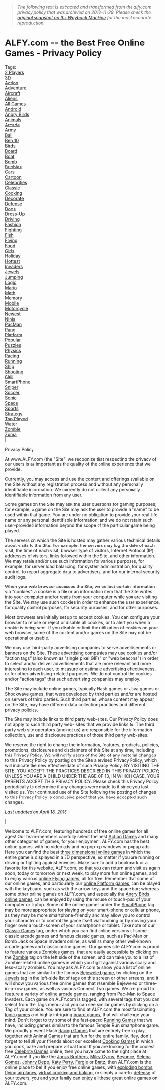 > *The following text is extracted and transformed from the alfy.com privacy policy that was archived on 2018-11-29. Please check the [original snapshot on the Wayback Machine](https://web.archive.org/web/20181129034229id_/http%3A//alfy.com%3Fname%3Dmost-popular-free-online-games%26about%3D2) for the most accurate reproduction.*

# ALFY.com -- the Best Free Online Games - Privacy Policy

Tags:  
[2 Players](https://web.archive.org/?name=free-online-2%20Players-games&tag=2%20Players)  
[3D](https://web.archive.org/?name=free-online-3D-games&tag=3D)  
[Action](https://web.archive.org/?name=free-online-Action-games&tag=Action)  
[Adventure](https://web.archive.org/?name=free-online-Adventure-games&tag=Adventure)  
[Aircraft](https://web.archive.org/?name=free-online-Aircraft-games&tag=Aircraft)  
[Aliens](https://web.archive.org/?name=free-online-Aliens-games&tag=Aliens)  
[All Games](https://web.archive.org/?name=free-online-All%20Games-games&tag=All%20Games)  
[Android](https://web.archive.org/?name=free-online-Android-games&tag=Android)  
[Angry Birds](https://web.archive.org/?name=free-online-Angry%20Birds-games&tag=Angry%20Birds)  
[Animals](https://web.archive.org/?name=free-online-Animals-games&tag=Animals)  
[Arcade](https://web.archive.org/?name=free-online-Arcade-games&tag=Arcade)  
[Army](https://web.archive.org/?name=free-online-Army-games&tag=Army)  
[Ball](https://web.archive.org/?name=free-online-Ball-games&tag=Ball)  
[Ben 10](https://web.archive.org/?name=free-online-Ben%2010-games&tag=Ben%2010)  
[Birds](https://web.archive.org/?name=free-online-Birds-games&tag=Birds)  
[Board](https://web.archive.org/?name=free-online-Board-games&tag=Board)  
[Boat](https://web.archive.org/?name=free-online-Boat-games&tag=Boat)  
[Bomb](https://web.archive.org/?name=free-online-Bomb-games&tag=Bomb)  
[Bubbles](https://web.archive.org/?name=free-online-Bubbles-games&tag=Bubbles)  
[Cars](https://web.archive.org/?name=free-online-Cars-games&tag=Cars)  
[Cartoon](https://web.archive.org/?name=free-online-Cartoon-games&tag=Cartoon)  
[Celebrities](https://web.archive.org/?name=free-online-Celebrities-games&tag=Celebrities)  
[Classic](https://web.archive.org/?name=free-online-Classic-games&tag=Classic)  
[Cooking](https://web.archive.org/?name=free-online-Cooking-games&tag=Cooking)  
[Decorate](https://web.archive.org/?name=free-online-Decorate-games&tag=Decorate)  
[Defense](https://web.archive.org/?name=free-online-Defense-games&tag=Defense)  
[Dogs](https://web.archive.org/?name=free-online-Dogs-games&tag=Dogs)  
[Dress-Up](https://web.archive.org/?name=free-online-Dress-Up-games&tag=Dress-Up)  
[Driving](https://web.archive.org/?name=free-online-Driving-games&tag=Driving)  
[Fashion](https://web.archive.org/?name=free-online-Fashion-games&tag=Fashion)  
[Fighting](https://web.archive.org/?name=free-online-Fighting-games&tag=Fighting)  
[Fish](https://web.archive.org/?name=free-online-Fish-games&tag=Fish)  
[Flying](https://web.archive.org/?name=free-online-Flying-games&tag=Flying)  
[Food](https://web.archive.org/?name=free-online-Food-games&tag=Food)  
[Girls](https://web.archive.org/?name=free-online-Girls-games&tag=Girls)  
[Holiday](https://web.archive.org/?name=free-online-Holiday-games&tag=Holiday)  
[Hottest](https://web.archive.org/?name=free-online-Hottest-games&tag=Hottest)  
[Invaders](https://web.archive.org/?name=free-online-Invaders-games&tag=Invaders)  
[Jewels](https://web.archive.org/?name=free-online-Jewels-games&tag=Jewels)  
[Jumping](https://web.archive.org/?name=free-online-Jumping-games&tag=Jumping)  
[Logic](https://web.archive.org/?name=free-online-Logic-games&tag=Logic)  
[Mario](https://web.archive.org/?name=free-online-Mario-games&tag=Mario)  
[Math](https://web.archive.org/?name=free-online-Math-games&tag=Math)  
[Memory](https://web.archive.org/?name=free-online-Memory-games&tag=Memory)  
[Mobile](https://web.archive.org/?name=free-online-Mobile-games&tag=Mobile)  
[Motorcycle](https://web.archive.org/?name=free-online-Motorcycle-games&tag=Motorcycle)  
[Newest](https://web.archive.org/?name=free-online-Newest-games&tag=Newest)  
[Ninja](https://web.archive.org/?name=free-online-Ninja-games&tag=Ninja)  
[PacMan](https://web.archive.org/?name=free-online-PacMan-games&tag=PacMan)  
[Pang](https://web.archive.org/?name=free-online-Pang-games&tag=Pang)  
[Platform](https://web.archive.org/?name=free-online-Platform-games&tag=Platform)  
[Popular](https://web.archive.org/?name=free-online-Popular-games&tag=Popular)  
[Puzzles](https://web.archive.org/?name=free-online-Puzzles-games&tag=Puzzles)  
[Physics](https://web.archive.org/?name=free-online-Physics-games&tag=Physics)  
[Racing](https://web.archive.org/?name=free-online-Racing-games&tag=Racing)  
[Running](https://web.archive.org/?name=free-online-Running-games&tag=Running)  
[Ship](https://web.archive.org/?name=free-online-Ship-games&tag=Ship)  
[Shooting](https://web.archive.org/?name=free-online-Shooting-games&tag=Shooting)  
[Skill](https://web.archive.org/?name=free-online-Skill-games&tag=Skill)  
[SmartPhone](https://web.archive.org/?name=free-online-SmartPhone-games&tag=SmartPhone)  
[Sniper](https://web.archive.org/?name=free-online-Sniper-games&tag=Sniper)  
[Soccer](https://web.archive.org/?name=free-online-Soccer-games&tag=Soccer)  
[Sonic](https://web.archive.org/?name=free-online-Sonic-games&tag=Sonic)  
[Space](https://web.archive.org/?name=free-online-Space-games&tag=Space)  
[Sports](https://web.archive.org/?name=free-online-Sports-games&tag=Sports)  
[Strategy](https://web.archive.org/?name=free-online-Strategy-games&tag=Strategy)  
[Top Played](https://web.archive.org/?name=free-online-Top%20Played-games&tag=Top%20Played)  
[Water](https://web.archive.org/?name=free-online-Water-games&tag=Water)  
[Zombie](https://web.archive.org/?name=free-online-Zombie-games&tag=Zombie)  
[Zuma](https://web.archive.org/?name=free-online-Zuma-games&tag=Zuma)  
| 

Privacy Policy

At www.ALFY.com (the "Site") we recognize that respecting the privacy of our users is as important as the quality of the online experience that we provide.

Currently, you may access and use the content and offerings available on the Site without any registration process and without any personally identifiable information. We currently do not collect any personally identifiable information from any user.

Some games on the Site may ask the user questions for gaming purposes; for example, a game on the Site may ask the user to provide a "name" to be used within that game. You are under no obligation to provide your real-life name or any personal identifiable information; and we do not retain such user-provided information beyond the scope of the particular game being played.

The servers on which the Site is hosted may gather various technical details about visits to the Site. For example, the servers may log the date of each visit, the time of each visit, browser type of visitors, Internet Protocol (IP) addresses of visitors, links followed within the Site, and other information. We may retain and/or use such information for various purposes, for example, for server load balancing, for system administration, for quality control, to report aggregate data to advertisers, and for our internal security audit logs.

When your web browser accesses the Site, we collect certain information via "cookies": a cookie is a file or an information item that the Site writes into your computer and/or reads from your computer while you are visiting the Site. We may use such cookies in order to enhance the user experience, for quality control purposes, for security purposes, and for other purposes.

Most browsers are initially set up to accept cookies. You can configure your browser to refuse or reject or disable all cookies, or to alert you when a cookie is being sent. If you disable or limit the utilization of cookies on your web browser, some of the content and/or games on the Site may not be operational or usable.

We may use third-party advertising companies to serve advertisements or banners on the Site. These advertising companies may use cookies and/or "action tags" (also known as "single pixel GIFs" or "web beacons") in order to select and/or deliver advertisements that are more relevant and more interesting to each user, to measure or estimate advertising effectiveness, or for other advertising-related purposes. We do not control the cookies and/or "action tags" that such advertising companies may employ.

The Site may include online games, typically Flash games or Java games or Shockwave games, that were developed by third parties and/or are hosted on servers of third parties. Such third parties, whose content may appear on the Site, may have different data collection practices and different privacy policies.

The Site may include links to third party web-sites. Our Privacy Policy does not apply to such third party web- sites that we provide links to. The third party web site operators (and not us) are responsible for the information collection, use and disclosure practices of those third party web-sites.

We reserve the right to change the information, features, products, policies, promotions, disclosures and disclaimers of this Site at any time, including this Privacy Policy. We will notify users of the Site of any material changes to this Privacy Policy by posting on the Site a revised Privacy Policy, which will indicate the new effective date of such Privacy Policy. BY VISITING THE SITE, YOU ACCEPT THE PRACTICES DESCRIBED IN THIS PRIVACY POLICY; UNLESS YOU ARE A CHILD UNDER THE AGE OF 13, IN WHICH CASE, YOUR PARENTS ACCEPT THIS PRIVACY POLICY. Please check this Privacy Policy periodically to determine if any changes were made to it since you last visited us. Your continued use of the Site following the posting of changes to this Privacy Policy is conclusive proof that you have accepted such changes.

_Last updated on April 18, 2016_

|   
  
Welcome to ALFY.com, featuring hundreds of free online games for all ages! Our team-members carefully select the best [Action Games](https://web.archive.org/?name=free-Flash-Action-games&category=Action) and many other categories of games, for your enjoyment. ALFY.com has the best online games, with no video ads and no pop-up windows or popup ads. Here you can find the best [three dimensional online games](https://web.archive.org/?name=free-online-3D-games&tag=3D) in which the entire game is displayed in a 3D perspective, no matter if you are running or driving or fighting against enemies. Make sure to add a bookmark or a favorite for this website, ALFY.com, so that you can return and visit us again soon, today or tomorrow or next week, to play more fun online games, and to enjoy various [online Flying games](https://web.archive.org/?name=free-online-Flying-games&tag=Flying), all for free. Remember that some of our online games, and particularly our [online Platform games](https://web.archive.org/?name=free-online-Platform-games&tag=Platform), can be played with the keyboard, such as with the arrow keys and the space bar; whereas some other online games on ALFY.com, and especially the [Angry Birds online games](https://web.archive.org/?name=free-online-Angry-Birds-games&tag=Angry%20Birds), can be enjoyed by using the mouse or touch-pad of your computer or laptop. Some of the online games under the [SmartPhone](https://web.archive.org/?name=free-online-SmartPhone-games&tag=SmartPhone) tag may be more appropriate for playing on your smart-phone or cellular phone, as they may be more smartphone-friendly and may allow you to control your character or to control the game itself via touching or by moving your finger over a touch-screen of your smartphone or tablet. Take note of our [Classic Games](https://web.archive.org/?name=free-online-Classic-games&tag=Classic) tag, under which you can find online versions of some classic arcade games and famous classic games, such as Pac-Man or Bomb Jack or Space Invaders online, as well as many other well-known arcade games and classic online games. Our games site ALFY.com is proud to feature various [Zombies games](https://web.archive.org/?name=free-online-Zombie-games&tag=Zombie), that are easily accessible by clicking on the [Zombie](https://web.archive.org/?name=free-online-Zombie-games&tag=Zombie) tag on the left side of the screen, and can take you to a list of Zombie-related online games in which you fight against various scary and less-scary zombies. You may ask ALFY.com to show you a list of online games that are similar to the famous [Bejeweled game](https://web.archive.org/?name=free-online-Jewels-games&tag=Jewels), by clicking on the [Jewels](https://web.archive.org/?name=free-online-Jewels-games&tag=Jewels) tag in the left-side list of tags on this screen or other screens, and it will show you various free online games that resemble Bejeweled or three-in-a-row games, as well as various Connect Two games. We are proud to feature a variety of [online arcade games](https://web.archive.org/?name=free-online-Arcade-games&tag=Arcade), ranging from Pac-Man to Space Invaders. Each game on ALFY.com is tagged, with several tags that you can select from the Tags menu; and you can see similar games by clicking on a Tag of your choice. You are sure to find at ALFY.com the most fascinating [logic games](https://web.archive.org/?name=free-online-Logic-games&tag=Logic) and highly intriguing [board games](https://web.archive.org/?name=free-online-Board-games&tag=Board), that will challenge your mind. Don't forget to try some of the fast-paced [Running Games](https://web.archive.org/?name=free-online-Running-games&tag=Adventure) that we have, including games similar to the famous Temple Run smartphone game. We proudly present Flash [Racing Games](https://web.archive.org/?name=free-online-Racing-games&tag=Racing) that are entirely free to play, together with [Animal Games](https://web.archive.org/?name=free-online-Animal-games&tag=Animals) that are fun for the entire family. Hey, don't forget to tell all your friends about our excellent [Cooking Games](https://web.archive.org/?name=free-online-Cooking-games&tag=Cooking) in which you cook, bake and prepare virtual food! If you are looking for the coolest free [Celebrity Games](https://web.archive.org/?name=free-online-Celebrities-games&tag=Celebrities) online, then you have come to the right place at ALFY.com! If you like the [Jonas Brothers](https://web.archive.org/play_game.php?name=Jonas-Brothers-Dressup-Flash-game&cat=cool-Dress-Up-games&gameID=57), [Miley Cyrus](https://web.archive.org/play_game.php?name=Miley-Cyrus-Dressup-Flash-game&cat=cool-Dress-Up-games&gameID=58), [Beyonce](https://web.archive.org/play_game.php?name=Beyonce-Dressup-Flash-game&cat=cool-Dress-Up-games&gameID=99), [Selena Gomez](https://web.archive.org/play_game.php?name=Selena-Gomez-Dressup-Flash-game&cat=cool-Dress-Up-games&gameID=108), [Johnny Depp](https://web.archive.org/play_game.php?name=Johnny-Depp-Dressup-Flash-game&cat=cool-Dress-Up-games&gameID=110), [Katy Perry](https://web.archive.org/play_game.php?name=Katy-Perry-Dressup-Flash-game&cat=cool-Dress-Up-games&gameID=113), [Fergie](https://web.archive.org/play_game.php?name=Fergie-Dressup-Flash-game&cat=cool-Dress-Up-games&gameID=118) or [Bratz](https://web.archive.org/play_game.php?name=Bratz-Style-Flash-game&cat=cool-Dress-Up-games&gameID=143), then ALFY.com is the online place to be! If you enjoy free online games, with [exploding bombs](https://web.archive.org/?name=free-online-Bomb-games&tag=Bomb), [flying airplanes](https://web.archive.org/?name=free-online-Flying-games&tag=Flying), [virtual cooking and baking](https://web.archive.org/?name=free-Flash-Cooking-games&category=Cooking), or simply a careful [defense](https://web.archive.org/?name=free-online-Defense-games&tag=Defense) of your towers, you and your family can enjoy all these great online games on ALFY.com. 
